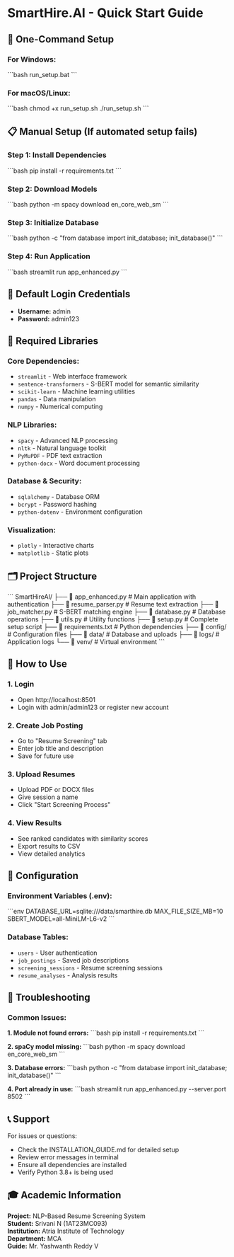 # SmartHire.AI - Quick Start Guide

## 🚀 One-Command Setup

### For Windows:
\`\`\`bash
run_setup.bat
\`\`\`

### For macOS/Linux:
\`\`\`bash
chmod +x run_setup.sh
./run_setup.sh
\`\`\`

## 📋 Manual Setup (If automated setup fails)

### Step 1: Install Dependencies
\`\`\`bash
pip install -r requirements.txt
\`\`\`

### Step 2: Download Models
\`\`\`bash
python -m spacy download en_core_web_sm
\`\`\`

### Step 3: Initialize Database
\`\`\`bash
python -c "from database import init_database; init_database()"
\`\`\`

### Step 4: Run Application
\`\`\`bash
streamlit run app_enhanced.py
\`\`\`

## 🔐 Default Login Credentials

- **Username:** admin
- **Password:** admin123

## 📁 Required Libraries

### Core Dependencies:
- `streamlit` - Web interface framework
- `sentence-transformers` - S-BERT model for semantic similarity
- `scikit-learn` - Machine learning utilities
- `pandas` - Data manipulation
- `numpy` - Numerical computing

### NLP Libraries:
- `spacy` - Advanced NLP processing
- `nltk` - Natural language toolkit
- `PyMuPDF` - PDF text extraction
- `python-docx` - Word document processing

### Database & Security:
- `sqlalchemy` - Database ORM
- `bcrypt` - Password hashing
- `python-dotenv` - Environment configuration

### Visualization:
- `plotly` - Interactive charts
- `matplotlib` - Static plots

## 🗂️ Project Structure

\`\`\`
SmartHireAI/
├── 📄 app_enhanced.py          # Main application with authentication
├── 📄 resume_parser.py         # Resume text extraction
├── 📄 job_matcher.py           # S-BERT matching engine
├── 📄 database.py              # Database operations
├── 📄 utils.py                 # Utility functions
├── 📄 setup.py                 # Complete setup script
├── 📄 requirements.txt         # Python dependencies
├── 📁 config/                  # Configuration files
├── 📁 data/                    # Database and uploads
├── 📁 logs/                    # Application logs
└── 📁 venv/                    # Virtual environment
\`\`\`

## 🎯 How to Use

### 1. Login
- Open http://localhost:8501
- Login with admin/admin123 or register new account

### 2. Create Job Posting
- Go to "Resume Screening" tab
- Enter job title and description
- Save for future use

### 3. Upload Resumes
- Upload PDF or DOCX files
- Give session a name
- Click "Start Screening Process"

### 4. View Results
- See ranked candidates with similarity scores
- Export results to CSV
- View detailed analytics

## 🔧 Configuration

### Environment Variables (.env):
\`\`\`env
DATABASE_URL=sqlite:///data/smarthire.db
MAX_FILE_SIZE_MB=10
SBERT_MODEL=all-MiniLM-L6-v2
\`\`\`

### Database Tables:
- `users` - User authentication
- `job_postings` - Saved job descriptions
- `screening_sessions` - Resume screening sessions
- `resume_analyses` - Analysis results

## 🐛 Troubleshooting

### Common Issues:

**1. Module not found errors:**
\`\`\`bash
pip install -r requirements.txt
\`\`\`

**2. spaCy model missing:**
\`\`\`bash
python -m spacy download en_core_web_sm
\`\`\`

**3. Database errors:**
\`\`\`bash
python -c "from database import init_database; init_database()"
\`\`\`

**4. Port already in use:**
\`\`\`bash
streamlit run app_enhanced.py --server.port 8502
\`\`\`

## 📞 Support

For issues or questions:
- Check the INSTALLATION_GUIDE.md for detailed setup
- Review error messages in terminal
- Ensure all dependencies are installed
- Verify Python 3.8+ is being used

## 🎓 Academic Information

**Project:** NLP-Based Resume Screening System  
**Student:** Srivani N (1AT23MC093)  
**Institution:** Atria Institute of Technology  
**Department:** MCA  
**Guide:** Mr. Yashwanth Reddy V
